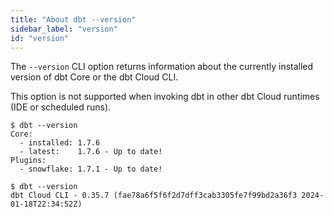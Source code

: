 ```yaml
---
title: "About dbt --version"
sidebar_label: "version"
id: "version"
---
```


The `--version` CLI option returns information about the currently installed version of dbt Core or the dbt Cloud CLI.

This option is not supported when invoking dbt in other dbt Cloud runtimes (IDE or scheduled runs).

<File name='dbt Core'>

```text
$ dbt --version
Core:
  - installed: 1.7.6
  - latest:    1.7.6 - Up to date!
Plugins:
  - snowflake: 1.7.1 - Up to date!
```

</File>

<File name='dbt Cloud CLI'>

```text
$ dbt --version
dbt Cloud CLI - 0.35.7 (fae78a6f5f6f2d7dff3cab3305fe7f99bd2a36f3 2024-01-18T22:34:52Z)
```

</File>
